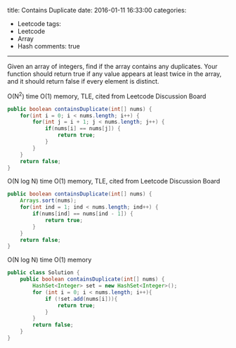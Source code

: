 title: Contains Duplicate
date: 2016-01-11 16:33:00
categories: 
- Leetcode
tags:
- Leetcode
- Array
- Hash
comments: true
---

Given an array of integers, find if the array contains any duplicates. Your function should return true if any value appears at least twice in the array, and it should return false if every element is distinct.

<!--more-->

O(N<sup>2</sup>) time O(1) memory, TLE, cited from Leetcode Discussion Board

```java
public boolean containsDuplicate(int[] nums) {
	for(int i = 0; i < nums.length; i++) {
		for(int j = i + 1; j < nums.length; j++) {
			if(nums[i] == nums[j]) {
				return true;
			}
		}
	}
	return false;
}
```

O(N log N) time O(1) memory, TLE, cited from Leetcode Discussion Board

```java
public boolean containsDuplicate(int[] nums) {
	Arrays.sort(nums);
	for(int ind = 1; ind < nums.length; ind++) {
		if(nums[ind] == nums[ind - 1]) {
			return true;
		}
	}
	return false;
}
```

O(N log N) time O(1) memory

```java
public class Solution {
    public boolean containsDuplicate(int[] nums) {
        HashSet<Integer> set = new HashSet<Integer>();
        for (int i = 0; i < nums.length; i++){
            if (!set.add(nums[i])){
                return true;
            }
        }
        return false;
    }
}
```